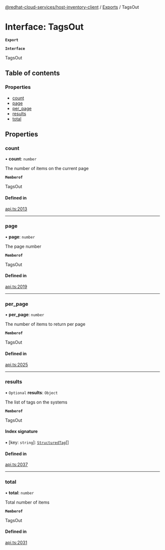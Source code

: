 [@redhat-cloud-services/host-inventory-client](../README.md) / [Exports](../modules.md) / TagsOut

# Interface: TagsOut

**`Export`**

**`Interface`**

TagsOut

## Table of contents

### Properties

- [count](TagsOut.md#count)
- [page](TagsOut.md#page)
- [per\_page](TagsOut.md#per_page)
- [results](TagsOut.md#results)
- [total](TagsOut.md#total)

## Properties

### count

• **count**: `number`

The number of items on the current page

**`Memberof`**

TagsOut

#### Defined in

[api.ts:2013](https://github.com/RedHatInsights/javascript-clients/blob/master/packages/host-inventory/api.ts#L2013)

___

### page

• **page**: `number`

The page number

**`Memberof`**

TagsOut

#### Defined in

[api.ts:2019](https://github.com/RedHatInsights/javascript-clients/blob/master/packages/host-inventory/api.ts#L2019)

___

### per\_page

• **per\_page**: `number`

The number of items to return per page

**`Memberof`**

TagsOut

#### Defined in

[api.ts:2025](https://github.com/RedHatInsights/javascript-clients/blob/master/packages/host-inventory/api.ts#L2025)

___

### results

• `Optional` **results**: `Object`

The list of tags on the systems

**`Memberof`**

TagsOut

#### Index signature

▪ [key: `string`]: [`StructuredTag`](StructuredTag.md)[]

#### Defined in

[api.ts:2037](https://github.com/RedHatInsights/javascript-clients/blob/master/packages/host-inventory/api.ts#L2037)

___

### total

• **total**: `number`

Total number of items

**`Memberof`**

TagsOut

#### Defined in

[api.ts:2031](https://github.com/RedHatInsights/javascript-clients/blob/master/packages/host-inventory/api.ts#L2031)
